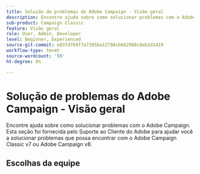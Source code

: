 ```yaml
---
title: Solução de problemas do Adobe Campaign - Visão geral
description: Encontre ajuda sobre como solucionar problemas com o Adobe Campaign.
sub-product: Campaign Classic
feature: Visão geral
role: User, Admin, Developer
level: Beginner, Experienced
source-git-commit: e83fd769f7a7395ba12798cb662988c8eb1d1419
workflow-type: tm+mt
source-wordcount: '59'
ht-degree: 8%

---
```



# Solução de problemas do Adobe Campaign - Visão geral

Encontre ajuda sobre como solucionar problemas com o Adobe Campaign. Esta seção foi fornecida pelo Suporte ao Cliente do Adobe para ajudar você a solucionar problemas que possa encontrar com o Adobe Campaign Classic v7 ou Adobe Campaign v8.

## Escolhas da equipe
